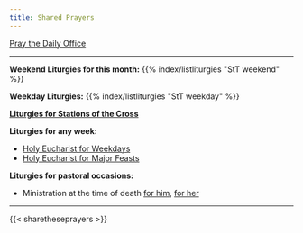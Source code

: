 ```yaml
---
title: Shared Prayers
---
```


[Pray the Daily Office](daily/)

------

**Weekend Liturgies for this month:**
{{% index/listliturgies "StT weekend" %}}

**Weekday Liturgies:**
{{% index/listliturgies "StT weekday" %}}

[**Liturgies for Stations of the Cross**](other/stations)

**Liturgies for any week:**
- [Holy Eucharist for Weekdays](archive/he-covid-weekday)
- [Holy Eucharist for Major Feasts](archive/he-covid-feasts)

**Liturgies for pastoral occasions:**
- Ministration at the time of death [for him](archive/occasions/atdeath-m), [for her](archive/occasions/atdeath-f)
------------

{{< sharetheseprayers >}}
